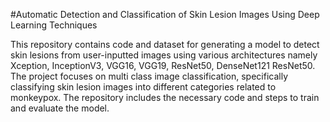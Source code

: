 #Automatic Detection and Classification of Skin Lesion
Images Using Deep Learning Techniques

This repository contains code and dataset for generating a model to detect skin lesions from user-inputted images using various architectures namely Xception, InceptionV3, VGG16, VGG19, ResNet50, DenseNet121 ResNet50. The project focuses on multi class image classification, specifically classifying skin lesion images into different categories related to monkeypox. The repository includes the necessary code and steps to train and evaluate the model.



